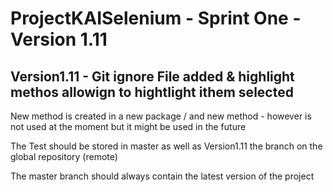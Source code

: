  
# ProjectKAISelenium - Sprint One -Version 1.11

## Version1.11 - Git ignore File added & highlight methos allowign to hightlight ithem selected



New method is created in a new package / and new method - however is not used at the moment but it might be used in the future




The Test should be stored in master as well as Version1.11 the branch on the global repository (remote)

The master branch should always contain the latest version of the project
